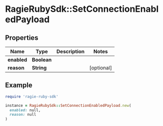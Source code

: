 # RagieRubySdk::SetConnectionEnabledPayload

## Properties

| Name | Type | Description | Notes |
| ---- | ---- | ----------- | ----- |
| **enabled** | **Boolean** |  |  |
| **reason** | **String** |  | [optional] |

## Example

```ruby
require 'ragie-ruby-sdk'

instance = RagieRubySdk::SetConnectionEnabledPayload.new(
  enabled: null,
  reason: null
)
```

